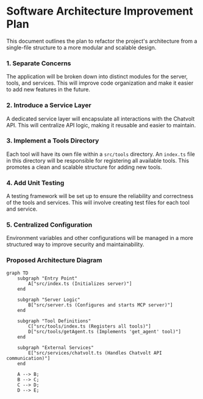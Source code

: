 # Software Architecture Improvement Plan

This document outlines the plan to refactor the project's architecture from a single-file structure to a more modular and scalable design.

### 1. Separate Concerns

The application will be broken down into distinct modules for the server, tools, and services. This will improve code organization and make it easier to add new features in the future.

### 2. Introduce a Service Layer

A dedicated service layer will encapsulate all interactions with the Chatvolt API. This will centralize API logic, making it reusable and easier to maintain.

### 3. Implement a Tools Directory

Each tool will have its own file within a `src/tools` directory. An `index.ts` file in this directory will be responsible for registering all available tools. This promotes a clean and scalable structure for adding new tools.

### 4. Add Unit Testing

A testing framework will be set up to ensure the reliability and correctness of the tools and services. This will involve creating test files for each tool and service.

### 5. Centralized Configuration

Environment variables and other configurations will be managed in a more structured way to improve security and maintainability.

### Proposed Architecture Diagram

```mermaid
graph TD
    subgraph "Entry Point"
        A["src/index.ts (Initializes server)"]
    end

    subgraph "Server Logic"
        B["src/server.ts (Configures and starts MCP server)"]
    end

    subgraph "Tool Definitions"
        C["src/tools/index.ts (Registers all tools)"]
        D["src/tools/getAgent.ts (Implements 'get_agent' tool)"]
    end

    subgraph "External Services"
        E["src/services/chatvolt.ts (Handles Chatvolt API communication)"]
    end

    A --> B;
    B --> C;
    C --> D;
    D --> E;